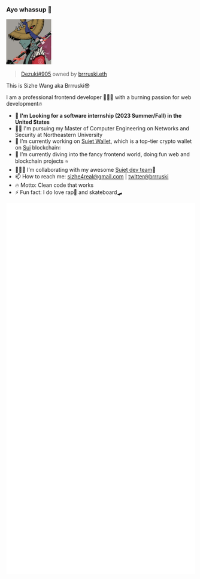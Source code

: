 ### Ayo whassup 🙌

<img src="https://github.com/bruceeewong/bruceeewong/blob/main/dezuki%23905.jpeg" width="120" height="120" />

> <a href="https://etherscan.io/nft/0xad4d85257c815a4b2c7088a664e958b035b24323/905" target="__blank">Dezuki#905</a> owned by [brrruski.eth](https://app.ens.domains/name/brrruski.eth/details)

This is Sizhe Wang aka Brrruski😎 

I am a professional frontend developer 👨🏻‍💻 with a burning passion for web development🔥

- 💼 **I'm Looking for a software internship (2023 Summer/Fall) in the United States**
- 🙇🏻 I'm pursuing my Master of Computer Engineering on Networks and Security at Northeastern University 
- 🚀 I’m currently working on [Suiet Wallet](https://github.com/suiet/suiet), which is a top-tier crypto wallet on [Sui](https://sui.io/) blockchain💧
- 🤿 I’m currently diving into the fancy frontend world, doing fun web and blockchain projects ⭐️
- 👨🏻‍💻 I’m collaborating with my awesome [Suiet dev team](https://suiet.app/)🥇
- 📫 How to reach me: <a href="mailto:sizhe4real@gmail.com">sizhe4real@gmail.com</a> | [twitter@brrruski](https://twitter.com/brrruski)
- 🔥 Motto: Clean code that works
- ⚡ Fun fact: I do love rap🎤 and skateboard🛹

![Metrics](/github-metrics.svg)
